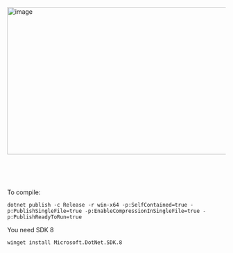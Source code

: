

<img width="638" height="341" alt="image" src="https://github.com/user-attachments/assets/1faa2a5e-11ec-490d-bee3-bfe224e0f74a" />


<br /><br /><br />


To compile:
```
dotnet publish -c Release -r win-x64 -p:SelfContained=true -p:PublishSingleFile=true -p:EnableCompressionInSingleFile=true -p:PublishReadyToRun=true
```



You need SDK 8
```
winget install Microsoft.DotNet.SDK.8
```
